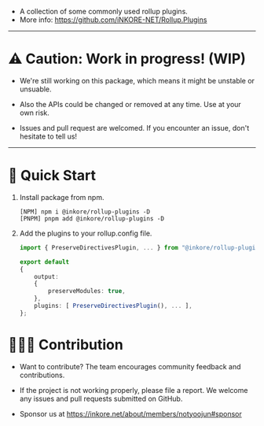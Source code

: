-   A collection of some commonly used rollup plugins.
-   More info: https://github.com/iNKORE-NET/Rollup.Plugins

---

# ⚠️ Caution: Work in progress! (WIP)

-   We're still working on this package, which means it might be unstable or unsuable.

-   Also the APIs could be changed or removed at any time. Use at your own risk.

-   Issues and pull request are welcomed. If you encounter an issue, don't hesitate to tell us!

---

# 🤔 Quick Start

1. Install package from npm.

    ```
    [NPM] npm i @inkore/rollup-plugins -D
    [PNPM] pnpm add @inkore/rollup-plugins -D
    ```

2. Add the plugins to your rollup.config file.

    ```typescript
    import { PreserveDirectivesPlugin, ... } from "@inkore/rollup-plugins";

    export default
    {
        output:
        {
            preserveModules: true,
        },
        plugins: [ PreserveDirectivesPlugin(), ... ],
    };
    ```

# 🙋🏻‍♂️ Contribution

-   Want to contribute? The team encourages community feedback and contributions.

-   If the project is not working properly, please file a report. We welcome any issues and pull requests submitted on GitHub.

-   Sponsor us at https://inkore.net/about/members/notyoojun#sponsor
